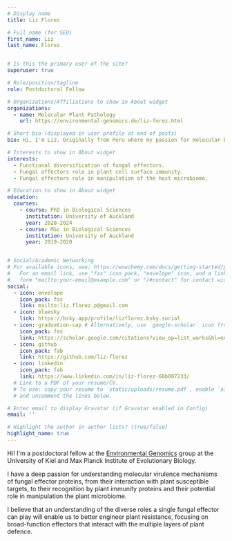 ```yaml
---
# Display name
title: Liz Florez

# Full name (for SEO)
first_name: Liz
last_name: Florez


# Is this the primary user of the site?
superuser: true

# Role/position/tagline
role: Postdoctoral Fellow

# Organizations/Affiliations to show in About widget
organizations:
  - name: Molecular Plant Pathology
    url: https://environmental-genomics.de/liz-forez.html

# Short bio (displayed in user profile at end of posts)
bio: Hi, I'm Liz. Originally from Peru where my passion for molecular biology started. I did my PhD research in New Zealand focusing on the molecular understanding of an apple fungal pathogen. Currently UI am working in Germany as a postdoctoral fellow focusing on apoplastic effectors of a devastating fungal wheat pathogen.

# Interests to show in About widget
interests:
  - Functional diversification of fungal effectors.
  - Fungal effectors role in plant cell surface immunity.
  - Fungal effectors role in manipulation of the host microbiome.

# Education to show in About widget
education:
  courses:
    - course: PhD in Biological Sciences
      institution: University of Auckland
      year: 2020-2024
    - course: MSc in Biological Sciences
      institution: University of Auckland
      year: 2019-2020


# Social/Academic Networking
# For available icons, see: https://wowchemy.com/docs/getting-started/page-builder/#icons
#   For an email link, use "fas" icon pack, "envelope" icon, and a link in the
#   form "mailto:your-email@example.com" or "/#contact" for contact widget.
social:
  - icon: envelope
    icon_pack: fas
    link: mailto:liz.florez.p@gmail.com
  - icon: bluesky
    link: https://bsky.app/profile/lizflorez.bsky.social
  - icon: graduation-cap # Alternatively, use `google-scholar` icon from `ai` icon pack
    icon_pack: fas
    link: https://scholar.google.com/citations?view_op=list_works&hl=en&user=OIHSfbQAAAAJ  
  - icon: github
    icon_pack: fab
    link: https://github.com/liz-florez
  - icon: linkedin
    icon_pack: fab
    link: https://www.linkedin.com/in/liz-florez-60b007233/
  # Link to a PDF of your resume/CV.
  # To use: copy your resume to `static/uploads/resume.pdf`, enable `ai` icons in `params.yaml`,
  # and uncomment the lines below.

# Enter email to display Gravatar (if Gravatar enabled in Config)
email: ''

# Highlight the author in author lists? (true/false)
highlight_name: true
---
```


Hi! I'm a postdoctoral fellow at the [Environmental Genomics](https://www.environmental-genomics.de/) group at the University of Kiel and Max Planck Institute of Evolutionary Biology.

I have a deep passion for understanding molecular virulence mechanisms of fungal effector proteins, from their interaction with plant susceptible targets, to their recognition by plant immunity proteins and their potential role in manipulation the plant microbiome.

I believe that an understanding of the diverse roles a single fungal effector can play will enable us to better engineer plant resistance, focusing on broad-function effectors that interact with the multiple layers of plant defence.
